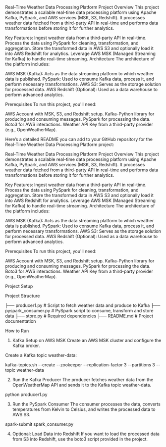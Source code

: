 Real-Time Weather Data Processing Platform
Project Overview
This project demonstrates a scalable real-time data processing platform using Apache Kafka, PySpark, and AWS services (MSK, S3, Redshift). It processes weather data fetched from a third-party API in real-time and performs data transformations before storing it for further analytics.

Key Features:
Ingest weather data from a third-party API in real-time.
Process the data using PySpark for cleaning, transformation, and aggregation.
Store the transformed data in AWS S3 and optionally load it into AWS Redshift for analytics.
Leverage AWS MSK (Managed Streaming for Kafka) to handle real-time streaming.
Architecture
The architecture of the platform includes:

AWS MSK (Kafka): Acts as the data streaming platform to which weather data is published.
PySpark: Used to consume Kafka data, process it, and perform necessary transformations.
AWS S3: Serves as the storage solution for processed data.
AWS Redshift (Optional): Used as a data warehouse to perform advanced analytics.

Prerequisites
To run this project, you'll need:

AWS Account with MSK, S3, and Redshift setup.
Kafka-Python library for producing and consuming messages.
PySpark for processing the data.
Boto3 for AWS interactions.
Weather API Key from a third-party provider (e.g., OpenWeatherMap).


Here’s a detailed README you can add to your GitHub repository for the Real-Time Weather Data Processing Platform project:

Real-Time Weather Data Processing Platform
Project Overview
This project demonstrates a scalable real-time data processing platform using Apache Kafka, PySpark, and AWS services (MSK, S3, Redshift). It processes weather data fetched from a third-party API in real-time and performs data transformations before storing it for further analytics.

Key Features:
Ingest weather data from a third-party API in real-time.
Process the data using PySpark for cleaning, transformation, and aggregation.
Store the transformed data in AWS S3 and optionally load it into AWS Redshift for analytics.
Leverage AWS MSK (Managed Streaming for Kafka) to handle real-time streaming.
Architecture
The architecture of the platform includes:

AWS MSK (Kafka): Acts as the data streaming platform to which weather data is published.
PySpark: Used to consume Kafka data, process it, and perform necessary transformations.
AWS S3: Serves as the storage solution for processed data.
AWS Redshift (Optional): Used as a data warehouse to perform advanced analytics.

Prerequisites
To run this project, you'll need:

AWS Account with MSK, S3, and Redshift setup.
Kafka-Python library for producing and consuming messages.
PySpark for processing the data.
Boto3 for AWS interactions.
Weather API Key from a third-party provider (e.g., OpenWeatherMap).

Project Setup

Project Structure

├── producer1.py  # Script to fetch weather data and produce to Kafka
├── pyspark_consumer.py # PySpark script to consume, transform and store data
├── store.py           # Required dependencies
├── README.md                  # Project documentation

How to Run
1. Kafka Setup on AWS MSK
Create an AWS MSK cluster and configure the Kafka broker.

Create a Kafka topic weather-data:

kafka-topics.sh --create --zookeeper <zookeeper-url> --replication-factor 3 --partitions 3 --topic weather-data

2. Run the Kafka Producer
The producer fetches weather data from the OpenWeatherMap API and sends it to the Kafka topic weather-data.

python producer1.py

3. Run the PySpark Consumer
The consumer processes the data, converts temperatures from Kelvin to Celsius, and writes the processed data to AWS S3.


spark-submit spark_consumer.py

4. Optional: Load Data into Redshift
If you want to load the processed data from S3 into Redshift, use the boto3 script provided in the project.

